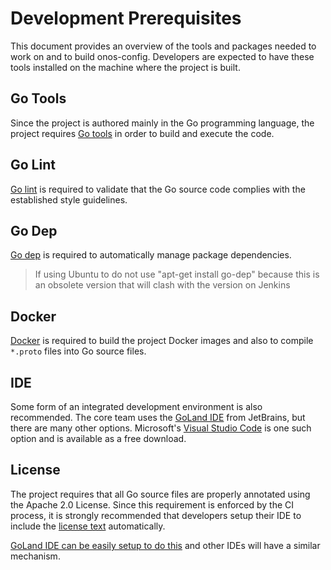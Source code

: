 # Development Prerequisites
This document provides an overview of the tools and packages needed to work on and to build onos-config.
Developers are expected to have these tools installed on the machine where the project is built.

## Go Tools
Since the project is authored mainly in the Go programming language, the project requires [Go tools] 
in order to build and execute the code.

## Go Lint
[Go lint] is required to validate that the Go source code complies with the established style 
guidelines.

## Go Dep
[Go dep] is required to automatically manage package dependencies.
> If using Ubuntu to do not use "apt-get install go-dep" because this is an
> obsolete version that will clash with the version on Jenkins

## Docker
[Docker] is required to build the project Docker images and also to compile `*.proto` files into Go source files.

## IDE
Some form of an integrated development environment is also recommended.
The core team uses the [GoLand IDE] from JetBrains, but there are many other options. 
Microsoft's [Visual Studio Code] is one such option and is available as a free download.

## License
The project requires that all Go source files are properly annotated using the Apache 2.0 License.
Since this requirement is enforced by the CI process, it is strongly recommended that developers
setup their IDE to include the [license text](../build/licensing/boilerplate.go.txt)
automatically.

[GoLand IDE can be easily setup to do this](license_goland.md) and other IDEs will have a similar mechanism.


[Go tools]: https://golang.org/doc/install
[Go lint]: https://github.com/golang/lint
[Go dep]: https://github.com/golang/dep
[Docker]: https://docs.docker.com/install/

[GoLand IDE]: /https://www.jetbrains.com/go/
[Visual Studio Code]: /https://code.visualstudio.com